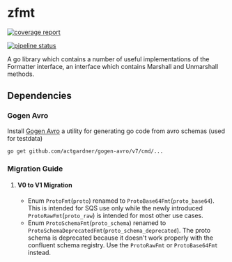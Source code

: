 # zfmt

[![coverage report](https://gitlab.zgtools.net/devex/archetypes/gomods/zfmt/badges/main/coverage.svg)](https://gitlab.zgtools.net/devex/archetypes/gomods/zfmt/-/commits/main)

[![pipeline status](https://gitlab.zgtools.net/devex/archetypes/gomods/zfmt/badges/main/pipeline.svg)](https://gitlab.zgtools.net/devex/archetypes/gomods/zfmt/-/commits/main)


A go library which contains a number of useful implementations of the Formatter interface,
an interface which contains Marshall and Unmarshall methods.

## Dependencies

### Gogen Avro

Install [Gogen Avro](https://github.com/actgardner/gogen-avro) a utility for generating go code from avro schemas (used for testdata)

```
go get github.com/actgardner/gogen-avro/v7/cmd/...
```


### Migration Guide

1. #### V0 to V1 Migration

    * Enum `ProtoFmt`(`proto`) renamed to `ProtoBase64Fmt`(`proto_base64`). This is intended for SQS use only while the newly introduced `ProtoRawFmt`(`proto_raw`) is intended for most other use cases.
    * Enum `ProtoSchemaFmt`(`proto_schema`) renamed to `ProtoSchemaDeprecatedFmt`(`proto_schema_deprecated`). The proto schema is deprecated because it doesn't work properly with the confluent schema registry. Use the `ProtoRawFmt` or `ProtoBase64Fmt` instead.